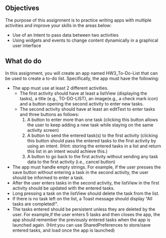 ## Objectives
The purpose of this assignment is to practice writing apps with multiple activities and improve your skills in the areas below:
* Use of an Intent to pass data between two activities
* Using widgets and events to change content dynamically in a graphical user interface

## What do do
In this assignment, you will create an app named HW3_To-Do-List that can be used to create a to-do list. Specifically, the app must have the following:
* The app must use at least 2 different activities. 
    * The first activity should have at least a listView (displaying the tasks), a title (e.g., TO-DO-LIST), an image(e.g., a check mark icon) and a button opening the second activity to enter new tasks. 
    * The second activity should have at least an editText to enter tasks and three buttons as follows: 
        1. A button to enter more than one task (clicking this button allows the user to keep adding a new task while staying on the same activity screen)
        2. A button to send the entered task(s) to the first activity (clicking this button should pass the entered tasks to the first activity by using an intent. (Hint: storing the entered tasks in a list and return this list in an intent would achieve this.)
        3. A button to go back to the first activity without sending any task data to the first activity (i.e., cancel button)
* The app must handle empty strings. For example, if the user presses the save button without entering a task in the second activity, the user should be informed to enter a task.
* After the user enters tasks in the second activity, the listView in the first activity should be updated with the entered tasks.
* Long pressing a task on the listView should delete the task from the list.
* If there is no task left on the list, a Toast message should display “All tasks are completed!”.
* The tasks entered should be persistent unless they are deleted by the user. For example,if the user enters 5 tasks and then closes the app, the app should remember the previously entered tasks when the app is launched again. (Hint:you can use SharedPreferences to store/save entered tasks, and load once the app is launched)
